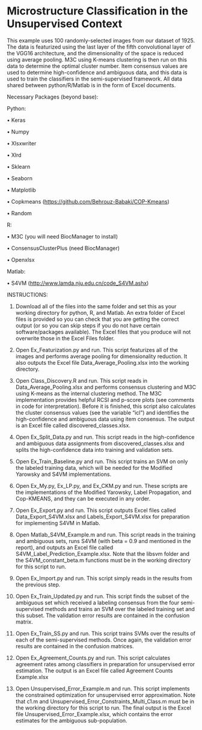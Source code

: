 # Microstructure Classification in the Unsupervised Context

This example uses 100 randomly-selected images from our dataset of 1925. The data is featurized using the last layer of the fifth convolutional layer of the VGG16 architecture, and the dimensionality of the space is reduced using average pooling. M3C using K-means clustering is then run on this data to determine the optimal cluster number. Item consensus values are used to determine high-confidence and ambiguous data, and this data is used to train the classifiers in the semi-supervised framework. All data shared between python/R/Matlab is in the form of Excel documents.

Necessary Packages (beyond base):

Python:

•	Keras

•	Numpy

•	Xlsxwriter

•	Xlrd

•	Sklearn

•	Seaborn

•	Matplotlib

•	Copkmeans (https://github.com/Behrouz-Babaki/COP-Kmeans)

•	Random

R:

•	M3C (you will need BiocManager to install)

•	ConsensusClusterPlus (need BiocManager)

•	Openxlsx

Matlab:

•	S4VM (http://www.lamda.nju.edu.cn/code_S4VM.ashx)

INSTRUCTIONS:

1.	Download all of the files into the same folder and set this as your working directory for python, R, and Matlab. An extra folder of Excel files is provided so you can check that you are getting the correct output (or so you can skip steps if you do not have certain software/packages available). The Excel files that you produce will not overwrite those in the Excel Files folder.

2.	Open Ex_Featurization.py and run. This script featurizes all of the images and performs average pooling for dimensionality reduction. It also outputs the Excel file Data_Average_Pooling.xlsx into the working directory.

3.	Open Class_Discovery.R and run. This script reads in Data_Average_Pooling.xlsx and performs consensus clustering and M3C using K-means as the internal clustering method. The M3C implementation provides helpful RCSI and p-score plots (see comments in code for interpretation). Before it is finished, this script also calculates the cluster consensus values (see the variable “icl”) and identifies the high-confidence and ambiguous data using item consensus. The output is an Excel file called discovered_classes.xlsx.

4.	Open Ex_Split_Data.py and run. This script reads in the high-confidence and ambiguous data assignments from discovered_classes.xlsx and splits the high-confidence data into training and validation sets.

5.	Open Ex_Train_Baseline.py and run. This script trains an SVM on only the labeled training data, which will be needed for the Modified Yarowsky and S4VM implementations.

6.	Open Ex_My.py, Ex_LP.py, and Ex_CKM.py and run. These scripts are the implementations of the Modified Yarowsky, Label Propagation, and Cop-KMEANS, and they can be executed in any order. 

7.	Open Ex_Export.py and run. This script outputs Excel files called Data_Export_S4VM.xlsx and Labels_Export_S4VM.xlsx for preparation for implementing S4VM in Matlab.

8.	Open Matlab_S4VM_Example.m and run. This script reads in the training and ambiguous sets, runs S4VM (with beta = 0.9 and mentioned in the report), and outputs an Excel file called S4VM_Label_Prediction_Example.xlsx. Note that the libsvm folder and the S4VM_constant_beta.m functions must be in the working directory for this script to run.

9.	Open Ex_Import.py and run. This script simply reads in the results from the previous step.

10.	Open Ex_Train_Updated.py and run. This script finds the subset of the ambiguous set which received a labeling consensus from the four semi-supervised methods and trains an SVM over the labeled training set and this subset. The validation error results are contained in the confusion matrix.

11.	Open Ex_Train_SS.py and run. This script trains SVMs over the results of each of the semi-supervised methods. Once again, the validation error results are contained in the confusion matrices.

12.	Open Ex_Agreement_Counts.py and run. This script calculates agreement rates among classifiers in preparation for unsupervised error estimation. The output is an Excel file called Agreement Counts Example.xlsx

13.	Open Unsupervised_Error_Example.m and run. This script implements the constrained optimization for unsupervised error approximation. Note that c1.m and Unsupervised_Error_Constraints_Multi_Class.m must be in the working directory for this script to run. The final output is the Excel file Unsupervised_Error_Example.xlsx, which contains the error estimates for the ambiguous sub-population.
